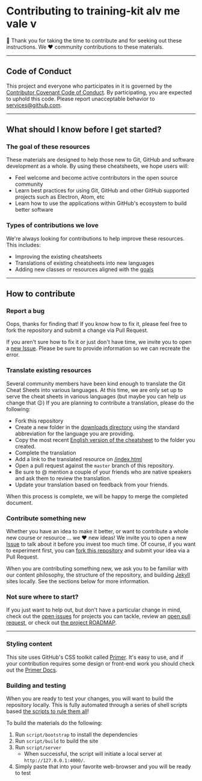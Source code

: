 # Contributing to training-kit alv me vale v

:tada: Thank you for taking the time to contribute and for seeking out these instructions. We :heart: community contributions to these materials.

<hr>

## Code of Conduct

This project and everyone who participates in it is governed by the [Contributor Covenant Code of Conduct](CODE_OF_CONDUCT.md). By participating, you are expected to uphold this code. Please report unacceptable behavior to [services@github.com](mailto:services@github.com).

<hr>

## What should I know before I get started?

### The goal of these resources

These materials are designed to help those new to Git, GitHub and software development as a whole. By using these cheatsheets, we hope users will:

- Feel welcome and become active contributors in the open source community
- Learn best practices for using Git, GitHub and other GitHub supported projects such as Electron, Atom, etc
- Learn how to use the applications within GitHub's ecosystem to build better software

### Types of contributions we love

We're always looking for contributions to help improve these resources. This includes:

- Improving the existing cheatsheets
- Translations of existing cheatsheets into new languages
- Adding new classes or resources aligned with the [goals](#the-goal-of-these-resources)

<hr>

## How to contribute

### Report a bug

Oops, thanks for finding that! If you know how to fix it, please feel free to fork the repository and submit a change via Pull Request.

If you aren't sure how to fix it or just don't have time, we invite you to open a [new Issue](https://github.com/github/training-kit/issues/new). Please be sure to provide information so we can recreate the error.

### Translate existing resources

Several community members have been kind enough to translate the Git Cheat Sheets into various languages. At this time, we are only set up to serve the cheat sheets in various languages (but maybe you can help us change that :wink:) If you are planning to contribute a translation, please do the following:

- Fork this repository
- Create a new folder in the [downloads directory](https://github.com/github/training-kit/tree/master/downloads) using the standard abbreviation for the language you are providing.
- Copy the most recent [English version of the cheatsheet](https://github.com/github/training-kit/blob/master/downloads/github-git-cheat-sheet.md) to the folder you created.
- Complete the translation
- Add a link to the translated resource on [/index.html](https://github.com/github/training-kit/blob/master/index.html)
- Open a pull request against the `master` branch of this repository.
- Be sure to @ mention a couple of your friends who are native speakers and ask them to review the translation.
- Update your translation based on feedback from your friends.

When this process is complete, we will be happy to merge the completed document.

### Contribute something new

Whether you have an idea to make it better, or want to contribute a whole new course or resource ... we :heart: new ideas! We invite you to open a new [Issue](https://github.com/github/training-kit/issues/new) to talk about it before you invest too much time. Of course, if you want to experiment first, you can [fork this repository](https://help.github.com/articles/working-with-forks/) and submit your idea via a Pull Request.

When you are contributing something new, we ask you to be familiar with our content philosophy, the structure of the repository, and building [Jekyll](https://jekyllrb.com/) sites locally. See the sections below for more information.

### Not sure where to start?

If you just want to help out, but don't have a particular change in mind, check out the [open issues](https://github.com/github/training-kit/issues) for projects you can tackle, review an [open pull request](https://github.com/github/training-kit/pulls), or check out [the project ROADMAP](https://github.com/github/training-kit/projects/1).

<hr>

### Styling content

This site uses GitHub's CSS toolkit called [Primer](https://github.com/primer/primer-css). It's easy to use, and if your contribution requires some design or front-end work you should check out the [Primer Docs](http://primercss.io/).

### Building and testing

When you are ready to test your changes, you will want to build the repository locally. This is fully automated through a series of shell scripts based [the scripts to rule them all](https://github.com/github/scripts-to-rule-them-all)!

To build the materials do the following:

1. Run `script/bootstrap` to install the dependencies
1. Run `script/build` to build the site
1. Run `script/server`
    - When successful, the script will initiate a local server at `http://127.0.0.1:4000/`.
1. Simply paste that into your favorite web-browser and you will be ready to test
